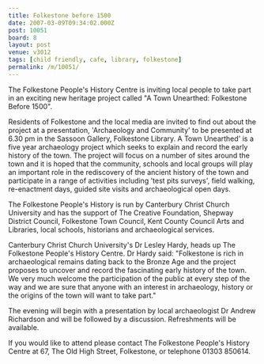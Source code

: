 ```yaml
---
title: Folkestone before 1500
date: 2007-03-09T09:34:02.000Z
post: 10051
board: 8
layout: post
venue: v3012
tags: [child friendly, cafe, library, folkestone]
permalink: /m/10051/
---
```

The Folkestone People's History Centre is inviting local people to take part in an exciting new heritage project called "A Town Unearthed: Folkestone Before 1500".

Residents of Folkestone and the local media are invited to find out about the project at a presentation, 'Archaeology and Community' to be presented at 6.30 pm in the Sassoon Gallery, Folkestone Library.  A Town Unearthed' is a
five year archaeology project which seeks to explain and record the early history of the town. The project will focus on a number of sites around the town and it is hoped that the community, schools and local groups will play an important role in the rediscovery of the ancient history of the town and participate in a range of activities including 'test pits surveys', field walking, re-enactment days, guided site visits and archaeological open days.

The Folkestone People's History is run by Canterbury Christ Church University and has the support of The Creative Foundation, Shepway District Council, Folkestone Town Council, Kent County Council Arts and Libraries, local schools, historians and archaeological services.

Canterbury Christ Church University's Dr Lesley Hardy, heads up The Folkestone People's History Centre.  Dr Hardy said: "Folkestone is rich in
archaeological remains dating back to the Bronze Age and the project proposes to uncover and
record the fascinating early history of the town.  We very much welcome the participation of the public at every step of the way and we are sure
that anyone with an interest in archaeology, history or the origins of the town will
want to take part."

The evening will begin with a presentation by local archaeologist Dr Andrew Richardson and will be followed by a discussion. Refreshments will be
available.

If you would like to attend please contact The Folkestone People's History Centre at 67, The Old High Street, Folkestone, or telephone 01303
850614.
